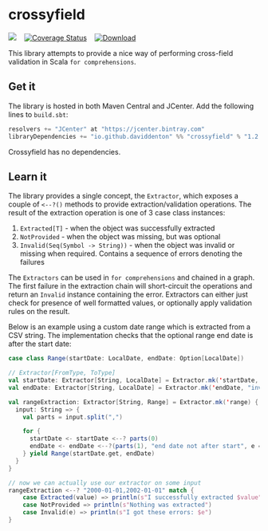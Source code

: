 # crossyfield

<a href="https://travis-ci.org/daviddenton/crossyfield"><img src="https://travis-ci.org/daviddenton/crossyfield.svg?branch=master"/></a>&nbsp;&nbsp;&nbsp;
<a href='https://coveralls.io/github/daviddenton/crossyfield?branch=master'><img src='https://coveralls.io/repos/github/daviddenton/crossyfield/badge.svg?branch=master' alt='Coverage Status' /></a>&nbsp;&nbsp;&nbsp;
<a href='https://bintray.com/daviddenton/maven/crossyfield/_latestVersion'><img src='https://api.bintray.com/packages/daviddenton/maven/crossyfield/images/download.svg' alt='Download' /></a>

This library attempts to provide a nice way of performing cross-field validation in Scala `for comprehensions`.

## Get it
The library is hosted in both Maven Central and JCenter. Add the following lines to ```build.sbt```:

```scala
resolvers += "JCenter" at "https://jcenter.bintray.com"
libraryDependencies += "io.github.daviddenton" %% "crossyfield" % "1.2.0"
```

Crossyfield has no dependencies. 

## Learn it
The library provides a single concept, the `Extractor`, which exposes a couple of `<--?()` methods to provide extraction/validation operations. The result of 
the extraction operation is one of 3 case class instances:

1. `Extracted[T]` - when the object was successfully extracted
2. `NotProvided` - when the object was missing, but was optional
3. `Invalid(Seq(Symbol -> String))` - when the object was invalid or missing when required. Contains a sequence of errors denoting the failures

The `Extractors` can be used in `for comprehensions` and chained in a graph. The first failure in the extraction chain will short-circuit the operations 
and return an `Invalid` instance containing the error. Extractors can either just check for presence of well formatted values, or optionally apply validation rules on the result.

Below is an example using a custom date range which is extracted from a CSV string. The implementation checks that the optional range end date is after the start date:

```scala
case class Range(startDate: LocalDate, endDate: Option[LocalDate])

// Extractor[FromType, ToType]
val startDate: Extractor[String, LocalDate] = Extractor.mk('startDate, "invalid start date", (s: String) => LocalDate.parse(s))
val endDate: Extractor[String, LocalDate] = Extractor.mk('endDate, "invalid end date", (s: String) => LocalDate.parse(s))

val rangeExtraction: Extractor[String, Range] = Extractor.mk('range) {
  input: String => {
    val parts = input.split(",")

    for {
      startDate <- startDate <--? parts(0)
      endDate <- endDate <--?(parts(1), "end date not after start", e => startDate.map(s => e.isAfter(s)).getOrElse(true))
    } yield Range(startDate.get, endDate)
  }
}

// now we can actually use our extractor on some input
rangeExtraction <--? "2000-01-01,2002-01-01" match {
    case Extracted(value) => println(s"I successfully extracted $value")
    case NotProvided => println(s"Nothing was extracted")
    case Invalid(e) => println(s"I got these errors: $e")
}
```
